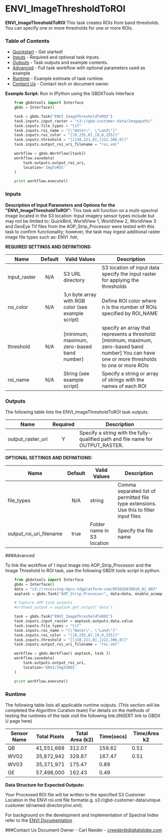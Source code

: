# ENVI_ImageThresholdToROI

**ENVI_ImageThresholdToROI** This task creates ROIs from band thresholds. You can specify one or more thresholds for one or more ROIs.

### Table of Contents
 * [Quickstart](#quickstart) - Get started!
 * [Inputs](#inputs) - Required and optional task inputs.
 * [Outputs](#outputs) - Task outputs and example contents.
 * [Advanced](#advanced) - Full task workflow with optional parameters used as example
 * [Runtime](#runtime) - Example estimate of task runtime.
 * [Contact Us](#contact-us) - Contact tech or document owner.

**Example Script:** Run in IPython using the GBDXTools Interface

```python
    from gbdxtools import Interface
    gbdx = Interface()

    task = gbdx.Task("ENVI_ImageThresholdToROI")
    task.inputs.input_raster = "s3://gbd-customer-data/Imagepath/"
    task.inputs.file_types = "tif"
    task.inputs.roi_name = "[\"Water\", \"Land\"]"
    task.inputs.roi_color = "[[0,255,0],[0,0,255]]"
    task.inputs.threshold = "[[138,221,0],[222,306,0]]"
    task.inputs.output_roi_uri_filename = "roi.xml"

    workflow = gbdx.Workflow([task])
    workflow.savedata(
        task.outputs.output_roi_uri,
        location='ImgToROI'
    )

    print workflow.execute()

```
### Inputs

**Description of Input Parameters and Options for the "ENVI_ImageThresholdToROI":**
This task will function on a multi-spectral image located in the S3 location:
Input imagery sensor types include but may not be limited to: QuickBird, WorldView 1, WorldView 2, WorldView 3 and GeoEye
Tif files from the AOP_Strip_Processor were tested with this task to confirm functionality; however, the task may ingest additional raster image file types such as: ENVI .hdr,  

**REQUIRED SETTINGS AND DEFINITIONS:**

Name                     |       Default         |                 Valid Values                        |   Description
-------------------------|:---------------------:|-----------------------------------------------------|---------------------------------
input_raster             |          N/A          | S3 URL   directory                                  | S3 location of input data specify the input raster for applying the thresholds
roi_color                |          N/A          | 3,n byte array with RGB color (see example script)  | Define ROI color where n is the number of ROIs specified by ROI_NAME
threshold                |          N/A          | [minimum, maximum, zero-based band number]          | specify an array that represents a threshold: [minimum, maximum, zero-based band number] You can have one or more thresholds to one or more ROIs
roi_name                 |          N/A          | String  (see example script)                        | Specify a string or array of strings with the names of each ROI


### Outputs

The following table lists the ENVI_ImageThresholdToROI task outputs.

Name                | Required |   Description
--------------------|:--------:|-----------------
output_raster_uri   |     Y    | Specify a string with the fully-qualified path and file name for OUTPUT_RASTER.


**OPTIONAL SETTINGS AND DEFINITIONS:**

Name                       |       Default         |        Valid Values             |   Description
---------------------------|:---------------------:|---------------------------------|-----------------
file_types                 |          N/A          | string                          | Comma separated list of permitted file type extensions. Use this to filter input files
output_roi_uri_filename    |         true          | Folder name in S3 location      | Specify the file name

###Advanced

To link the workflow of 1 input image into AOP_Strip_Processor and the Image Threshold to ROI task, use the following GBDX tools script in python.

```python
    from gbdxtools import Interface
    gbdx = Interface()
    data = "s3://receiving-dgcs-tdgplatform-com/055026839010_01_003"
    aoptask = gbdx.Task("AOP_Strip_Processor", data=data, enable_acomp=True, enable_pansharpen=False, enable_dra=False, bands='MS')

    # Capture AOP task outputs
    #orthoed_output = aoptask.get_output('data')

    task = gbdx.Task("ENVI_ImageThresholdToROI")
    task.inputs.input_raster = aoptask.outputs.data.value
    task.inputs.file_types = "tif"
    task.inputs.roi_name = "[\"Water\", \"Land\"]"
    task.inputs.roi_color = "[[0,255,0],[0,0,255]]"
    task.inputs.threshold = "[[138,221,0],[222,306,0]]"
    task.inputs.output_roi_uri_filename = "roi.xml"

    workflow = gbdx.Workflow([ aoptask, task ])
    workflow.savedata(
        task.outputs.output_roi_uri,
        location='ENVI/ImgToROI'
    )

    print workflow.execute()
```
### Runtime

The following table lists all applicable runtime outputs. (This section will be completed the Algorithm Curation team)
For details on the methods of testing the runtimes of the task visit the following link:(INSERT link to GBDX U page here)

  Sensor Name  | Total Pixels |  Total Area (k2)  |  Time(secs)  |  Time/Area k2
--------|:----------:|-----------|----------------|---------------
QB | 41,551,668 | 312.07 |158.62 |0.51  
WV02|35,872,942|329.87|167.47	|0.51
WV03|35,371,971|175.47	|0.89 |
GE| 57,498,000|162.43	|0.49 |

**Data Structure for Expected Outputs:**

Your Processed ROI file will be written to the specified S3 Customer Location in the ENVI roi.xml file format(e.g.  s3://gbd-customer-data/unique customer id/named directory/roi.xml).  


For background on the development and implementation of Spectral Index refer to the [ENVI Documentation](https://www.harrisgeospatial.com/docs/enviimagethresholdtoroitask.html)

###Contact Us
Document Owner - Carl Reeder - creeder@digitalglobe.com
